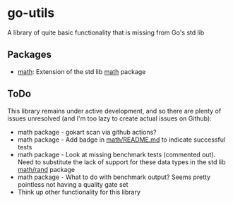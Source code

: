 # go-utils

A library of quite basic functionality that is missing from Go's std lib

## Packages

* [math](https://github.com/michaelcampbellgithub/go-utils/tree/main/math): Extension of the std lib [math](https://cs.opensource.google/go/go/+/master:src/math/) package

## ToDo

This library remains under active development, and so there are plenty of issues unresolved (and I'm too lazy to create actual issues on Github):
* math package - gokart scan via github actions?
* math package - Add badge in [math/README.md](https://github.com/michaelcampbellgithub/go-utils/blob/main/math/README.md) to indicate successful tests
* math package - Look at missing benchmark tests (commented out). Need to substitute the lack of support for these data types in the std lib [math/rand](https://cs.opensource.google/go/go/+/master:src/math/rand/) package
* math package - What to do with benchmark output? Seems pretty pointless not having a quality gate set
* Think up other functionality for this library

